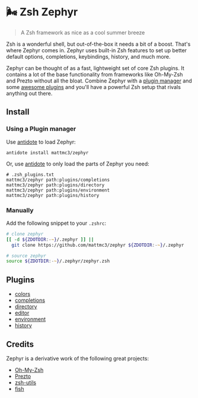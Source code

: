 # :wind_face: Zsh Zephyr

> A Zsh framework as nice as a cool summer breeze

Zsh is a wonderful shell, but out-of-the-box it needs a bit of a boost. That's where Zephyr comes in. Zephyr uses built-in Zsh features to set up better default options, completions, keybindings, history, and much more.

Zephyr can be thought of as a fast, lightweight set of core Zsh plugins. It contains a lot of the base functionality from frameworks like Oh-My-Zsh and Prezto without all the bloat. Combine Zephyr with a [plugin manager][antidote] and some [awesome plugins](https://github.com/unixorn/awesome-zsh-plugins) and you'll have a powerful Zsh setup that rivals anything out there.

## Install

### Using a Plugin manager

Use [antidote] to load Zephyr:

```shell
antidote install mattmc3/zephyr
```

Or, use [antidote] to only load the parts of Zephyr you need:

```shell
# .zsh_plugins.txt
mattmc3/zephyr path:plugins/completions
mattmc3/zephyr path:plugins/directory
mattmc3/zephyr path:plugins/environment
mattmc3/zephyr path:plugins/history
```

### Manually

Add the following snippet to your `.zshrc`:

```zsh
# clone zephyr
[[ -d ${ZDOTDIR:-~}/.zephyr ]] ||
  git clone https://github.com/mattmc3/zephyr ${ZDOTDIR:-~}/.zephyr

# source zephyr
source ${ZDOTDIR:-~}/.zephyr/zephyr.zsh
```

## Plugins

- [colors](plugins/colors/readme.md)
- [completions](plugins/completions/readme.md)
- [directory](plugins/directory/readme.md)
- [editor](plugins/editor/readme.md)
- [environment](plugins/environment/readme.md)
- [history](plugins/history/readme.md)

## Credits

Zephyr is a derivative work of the following great projects:

- [Oh-My-Zsh][ohmyzsh]
- [Prezto][prezto]
- [zsh-utils][zsh-utils]
- [fish][fish]


[antidote]:    https://getantidote.github.io
[fish]:        https://fishshell.com
[ohmyzsh]:     https://github.com/ohmyzsh/ohmyzsh
[prezto]:      https://github.com/sorin-ionescu/prezto
[promptinit]:  https://github.com/zsh-users/zsh/blob/master/Functions/Prompts/promptinit
[starship]:    https://starship.rs
[zsh-utils]:   https://github.com/belak/zsh-utils
